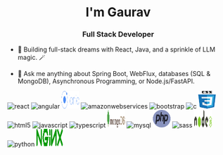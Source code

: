 <!-- <div><img src="https://media1.tenor.com/images/3ca4190df184f2329bb9f0bd06ea0cc2/tenor.gif?itemid=10604183"/></div> -->
<h1 align="center">I'm Gaurav</h1>
<h3 align="center">Full Stack Developer</h3>
<!--<p align="left"> <img src="https://komarev.com/ghpvc/?username=gp559" alt="gp559" /> </p> -->

- 🔭 Building full-stack dreams with React, Java, and a sprinkle of LLM magic. 🪄 

- 💬 Ask me anything about Spring Boot, WebFlux, databases (SQL & MongoDB), Asynchronous Programming, or Node.js/FastAPI.

<p align="left">
  <img src="https://upload.wikimedia.org/wikipedia/commons/a/a7/React-icon.svg" alt="react" width="40" height="40"/>
  <img src="https://raw.githubusercontent.com/gilbarbara/logos/804dc257b59e144eaca5bc6ffd16949752c6f789/logos/angular.svg" alt="angular" width="40" height="40"/> 
  <img src="https://raw.githubusercontent.com/gilbarbara/logos/804dc257b59e144eaca5bc6ffd16949752c6f789/logos/ionic.svg" alt="ionic" width="40" height="40"/> 
  <img src="https://raw.githubusercontent.com/gilbarbara/logos/804dc257b59e144eaca5bc6ffd16949752c6f789/logos/aws.svg" alt="amazonwebservices" width="40" height="40"/> 
  <img src="https://raw.githubusercontent.com/gilbarbara/logos/804dc257b59e144eaca5bc6ffd16949752c6f789/logos/bootstrap.svg" alt="bootstrap" width="40" height="40"/>
  <img src="https://raw.githubusercontent.com/gilbarbara/logos/804dc257b59e144eaca5bc6ffd16949752c6f789/logos/github-icon.svg" alt="c" width="40" height="40"/>
  <img src="https://raw.githubusercontent.com/katopz/stack-logo/c7d638af976e535532a844cdb3e0563c1deadcba/css3.svg" alt="css3" width="40" height="40"/> 
  <img src="https://raw.githubusercontent.com/gilbarbara/logos/804dc257b59e144eaca5bc6ffd16949752c6f789/logos/html-5.svg" alt="html5" width="40" height="40"/>
  <img src="https://raw.githubusercontent.com/gilbarbara/logos/804dc257b59e144eaca5bc6ffd16949752c6f789/logos/javascript.svg" alt="javascript" width="40" height="40"/>
  <img src="https://github.com/remojansen/logo.ts/raw/master/ts.png" alt="typescript" width="40" height="40"/> 
  <img src="https://raw.githubusercontent.com/gilbarbara/logos/804dc257b59e144eaca5bc6ffd16949752c6f789/logos/mongodb.svg" alt="mongodb" width="40" height="40"/>
  <img src="https://raw.githubusercontent.com/gilbarbara/logos/804dc257b59e144eaca5bc6ffd16949752c6f789/logos/mysql.svg" alt="mysql" width="40" height="40"/>
  <img src="https://raw.githubusercontent.com/gilbarbara/logos/804dc257b59e144eaca5bc6ffd16949752c6f789/logos/php.svg" alt="php" width="40" height="40"/> 
  <img src="https://raw.githubusercontent.com/gilbarbara/logos/804dc257b59e144eaca5bc6ffd16949752c6f789/logos/sass.svg" alt="sass" width="40" height="40"/>
  <img src="https://raw.githubusercontent.com/gilbarbara/logos/804dc257b59e144eaca5bc6ffd16949752c6f789/logos/nodejs.svg" alt="nodejs" width="40" height="40"/>
  <img src="https://raw.githubusercontent.com/gilbarbara/logos/804dc257b59e144eaca5bc6ffd16949752c6f789/logos/python.svg" alt="python" width="40" height="40"/>
  <img src="https://raw.githubusercontent.com/katopz/stack-logo/c7d638af976e535532a844cdb3e0563c1deadcba/Nginx_logo.svg" alt="nginx" width="60" height="40"/>
</p>
